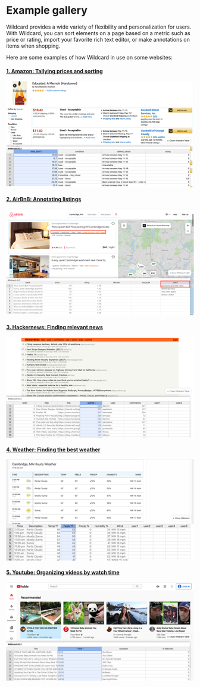 #  Example gallery

Wildcard provides a wide variety of flexibility and personalization for users. With Wildcard, you can sort elements on a page based on a metric such as price or rating, import your favorite rich text editor, or make annotations on items when shopping. 

Here are some examples of how Wildcard in use on some websites: 

<div class="gallery-wrapper">

<div class="img-caption-pair">

#### [1. Amazon: Tallying prices and sorting](examples/amazon.md)
<div>
    <a href="wildcard/#/examples/amazon">
    <img class="imageTarget" src="examples/_images/amazon/ascended_sort.png">
    </a>
</div>
</div>


<div class="img-caption-pair">

#### [2. AirBnB: Annotating listings](examples/airbnb.md)
<div>
    <a href="/#/examples/airbnb.md">
    <img class="imageTarget" src="examples/_images/airbnb/annotations.png">
    </a>
</div>
</div>


<div class="img-caption-pair">

#### [3. Hackernews: Finding relevant news](examples/hackernews.md)
<div>
    <a href="/#/examples/hackernews.md">
    <img class="imageTarget" src="examples/_images/hackernews/ranked_by_points.png">
    </a>
</div>
</div>


<div class="img-caption-pair">

#### [4. Weather: Finding the best weather](examples/weather.md)
<div>
    <a href="/#/examples/weather.md">
    <img class="imageTarget" src="examples/_images/weather/warmest.png">
    </a>
</div>
</div>


<div class="img-caption-pair">

#### [5. Youtube: Organizing videos by watch time](examples/youtube.md)
 <div>
    <a href="/#/examples/youtube.md">
    <img class="imageTarget" src="examples/_images/youtube/ranked_by_watch_time.png">
    </a>
</div>
</div>

</div>